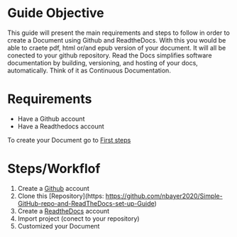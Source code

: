 # Guide Objective

This guide will present the main requirements and steps to follow in order to create a Document using Github and ReadtheDocs. 
With this you would be able to craete pdf, html or/and epub version of your document. It will all be conected to your github repository.
Read the Docs simplifies software documentation by building, versioning, and hosting of your docs, automatically. Think of it as Continuous Documentation.

# Requirements

* Have a Github account
* Have a Readthedocs account

To create your Document go to [First steps](https://simple-github-repo-and-readthedocs-set-up-guide.readthedocs.io/en/latest/first_steps.html)

# Steps/Workflof

1. Create a [Github](https://github.com/) account
2. Clone this [Repository](https: https://github.com/nbayer2020/Simple-GitHub-repo-and-ReadTheDocs-set-up-Guide)
3. Create a [ReadtheDocs](https://readthedocs.org/) account
4. Import project (conect to your repository)
5. Customized your Document
